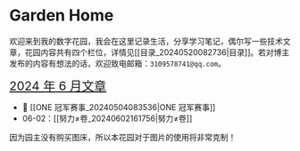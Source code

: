 # Garden Home

欢迎来到我的数字花园，我会在这里记录生活，分享学习笔记，偶尔写一些技术文章，花园内容共有四个栏位，详情见[[目录_20240520082736|目录]]。若对博主发布的内容有想法的话，欢迎致电邮箱：`3109578741@qq.com`。

<span style="font-size: 1.5625em;"> [2024 年 6 月文章](https://mubu.com/doc/6WXzZerM_DG) </span>

- 📌 [[ONE 冠军赛事_20240504083536|ONE 冠军赛事]] 
- 06-02：[[努力≠卷_20240602161756|努力≠卷]] 

因为园主没有购买图床，所以本花园对于图片的使用将非常克制！